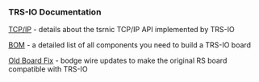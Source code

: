 ### TRS-IO Documentation


[TCP/IP](tcp_ip.md) - details about the tsrnic TCP/IP API implemented by TRS-IO

[BOM](build.md) - a detailed list of all components you need to build a TRS-IO board

[Old Board Fix](rs_fix.md) - bodge wire updates to make the original RS board compatible with TRS-IO
